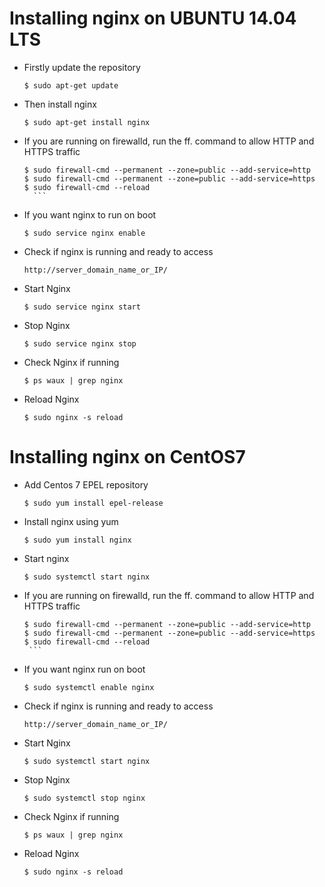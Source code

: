 # Installing nginx on UBUNTU 14.04 LTS

- Firstly update the repository

    `$ sudo apt-get update`
    
- Then install nginx

    `$ sudo apt-get install nginx`

- If you are running on firewalld, run the ff. command to allow HTTP and HTTPS traffic

    ```
    $ sudo firewall-cmd --permanent --zone=public --add-service=http
	$ sudo firewall-cmd --permanent --zone=public --add-service=https
	$ sudo firewall-cmd --reload
	  ```

- If you want nginx to run on boot
  
  `$ sudo service nginx enable`

- Check if nginx is running and ready to access

  `http://server_domain_name_or_IP/`

- Start Nginx

	`$ sudo service nginx start`

- Stop Nginx

	`$ sudo service nginx stop`

- Check Nginx if running

	`$ ps waux | grep nginx`

- Reload Nginx

	`$ sudo nginx -s reload`

# Installing nginx on CentOS7

- Add Centos 7 EPEL repository

	`$ sudo yum install epel-release`

- Install nginx using yum

	`$ sudo yum install nginx`

- Start nginx

	`$ sudo systemctl start nginx`

- If you are running on firewalld, run the ff. command to allow HTTP and HTTPS traffic
     ```
    $ sudo firewall-cmd --permanent --zone=public --add-service=http
	$ sudo firewall-cmd --permanent --zone=public --add-service=https
	$ sudo firewall-cmd --reload
	  ```

- If you want nginx run on boot

	`$ sudo systemctl enable nginx`

- Check if nginx is running and ready to access

	`http://server_domain_name_or_IP/`

- Start Nginx

	`$ sudo systemctl start nginx`

- Stop Nginx

	`$ sudo systemctl stop nginx`

- Check Nginx if running

	`$ ps waux | grep nginx`

- Reload Nginx

	`$ sudo nginx -s reload`
